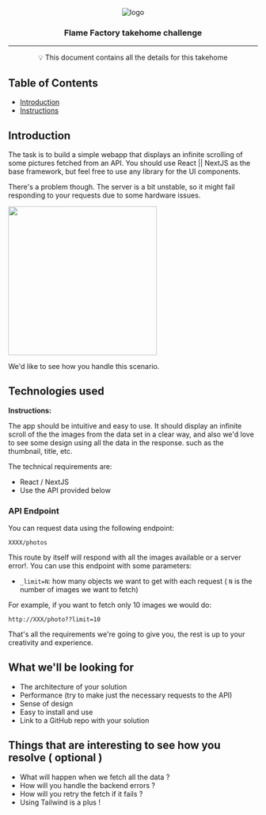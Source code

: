 <p align="center">
 <img src="https://flamefactory.io/_next/image?url=%2F_next%2Fstatic%2Fmedia%2Fflamefactory-512.99aa3db6.png&w=640&q=75" alt="logo"></a>
</p>

<h3 align="center">Flame Factory takehome challenge </h3>

---

<p align = "center">💡 This document contains all the details for this takehome </p>

## Table of Contents

- [Introduction](#introduction)
- [Instructions](#instructions)

## Introduction <a name = "introduction"></a>

The task is to build a simple webapp that displays an infinite scrolling of some pictures fetched from an API. You should use React || NextJS as the
base framework, but feel free to use any library for the UI components.

There's a problem though. The server is a bit unstable, so it might fail responding to your requests due to some hardware issues.

<img src="https://media1.tenor.com/images/d6add31c664d6a7f9066d81d52a46259/tenor.gif?itemid=5182223" width=300 />

We'd like to see how you handle this scenario.

## Technologies used <a name = "instructions"></a>

**Instructions:**

The app should be intuitive and easy to use. It should display an infinite scroll of the the images from the data set in a clear way, and also we'd love to see some design using all the data in the response. such as the thumbnail, title, etc.

The technical requirements are:

- React / NextJS
- Use the API provided below

### API Endpoint

You can request data using the following endpoint:

    XXXX/photos

This route by itself will respond with all the images available or a server error!. You can use this endpoint with some parameters:

- `_limit=N`: how many objects we want to get with each request ( `N` is the number of images  we want to fetch)

For example, if you want to fetch only 10 images we would do:

    http://XXX/photo??limit=10

That's all the requirements we're going to give you, the rest is up to your creativity and experience.

## What we'll be looking for

- The architecture of your solution
- Performance (try to make just the necessary requests to the API)
- Sense of design
- Easy to install and use
- Link to a GitHub repo with your solution

## Things that are interesting to see how you resolve ( optional )

- What will happen when we fetch all the data ?
- How will you handle the backend errors ?
- How will you retry the fetch if it fails ?
- Using Tailwind is a plus !
